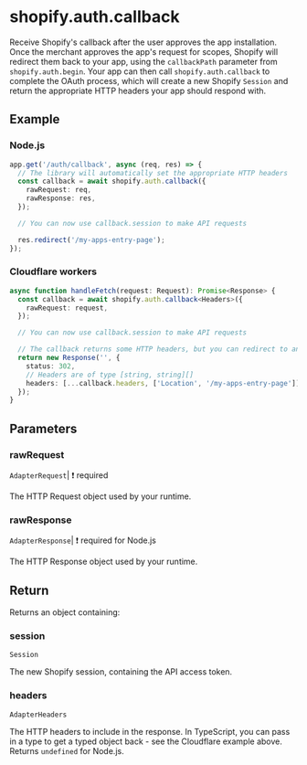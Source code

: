 # shopify.auth.callback

Receive Shopify's callback after the user approves the app installation.
Once the merchant approves the app's request for scopes, Shopify will redirect them back to your app, using the `callbackPath` parameter from `shopify.auth.begin`. Your app can then call `shopify.auth.callback` to complete the OAuth process, which will create a new Shopify `Session` and return the appropriate HTTP headers your app should respond with.

## Example

### Node.js

```ts
app.get('/auth/callback', async (req, res) => {
  // The library will automatically set the appropriate HTTP headers
  const callback = await shopify.auth.callback({
    rawRequest: req,
    rawResponse: res,
  });

  // You can now use callback.session to make API requests

  res.redirect('/my-apps-entry-page');
});
```

### Cloudflare workers

```ts
async function handleFetch(request: Request): Promise<Response> {
  const callback = await shopify.auth.callback<Headers>({
    rawRequest: request,
  });

  // You can now use callback.session to make API requests

  // The callback returns some HTTP headers, but you can redirect to any route here
  return new Response('', {
    status: 302,
    // Headers are of type [string, string][]
    headers: [...callback.headers, ['Location', '/my-apps-entry-page']],
  });
}
```

## Parameters

### rawRequest

`AdapterRequest`| :exclamation: required

The HTTP Request object used by your runtime.

### rawResponse

`AdapterResponse`| :exclamation: required for Node.js

The HTTP Response object used by your runtime.

## Return

Returns an object containing:

### session

`Session`

The new Shopify session, containing the API access token.

### headers

`AdapterHeaders`

The HTTP headers to include in the response.
In TypeScript, you can pass in a type to get a typed object back - see the Cloudflare example above.
Returns `undefined` for Node.js.
